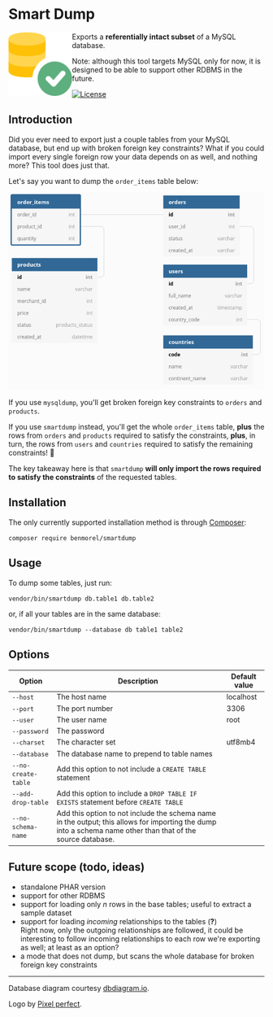 # Smart Dump

<img src="https://raw.githubusercontent.com/BenMorel/smartdump/master/logo.svg" alt="" align="left" height="125">

Exports a **referentially intact subset** of a MySQL database.

Note: although this tool targets MySQL only for now, it is designed to be able to support other RDBMS in the future.

[![License](https://img.shields.io/badge/license-MIT-blue.svg)](http://opensource.org/licenses/MIT)

## Introduction

Did you ever need to export just a couple tables from your MySQL database, but end up with broken foreign key constraints?
What if you could import every single foreign row your data depends on as well, and nothing more?
This tool does just that.

Let's say you want to dump the `order_items` table below:

<img src="https://raw.githubusercontent.com/BenMorel/smartdump/master/diagram.png" alt="">

If you use `mysqldump`, you'll get broken foreign key constraints to `orders` and `products`.

If you use `smartdump` instead, you'll get the whole `order_items` table, **plus** the rows from `orders` and `products` required to satisfy the constraints, **plus**, in turn, the rows from `users` and `countries` required to satisfy the remaining constraints! 💪

The key takeaway here is that `smartdump` **will only import the rows required to satisfy the constraints** of the requested tables.

## Installation

The only currently supported installation method is through [Composer](https://getcomposer.org/):

```
composer require benmorel/smartdump
```

## Usage

To dump some tables, just run:

```
vendor/bin/smartdump db.table1 db.table2
```

or, if all your tables are in the same database:

```
vendor/bin/smartdump --database db table1 table2
```

## Options

| Option | Description | Default value |
| ------ | ----------- | ------------- |
| `--host` | The host name | localhost |
| `--port` | The port number | 3306 |
| `--user` | The user name | root |
| `--password` | The password | |
| `--charset` | The character set | utf8mb4 |
| `--database` | The database name to prepend to table names | |
| `--no-create-table` | Add this option to not include a `CREATE TABLE` statement | |
| `--add-drop-table` | Add this option to include a `DROP TABLE IF EXISTS` statement before `CREATE TABLE` | |
| `--no-schema-name` | Add this option to not include the schema name in the output; this allows for importing the dump into a schema name other than that of the source database.

## Future scope (todo, ideas)

- standalone PHAR version
- support for other RDBMS
- support for loading only *n* rows in the base tables; useful to extract a sample dataset
- support for loading *incoming* relationships to the tables (**?**)  
  Right now, only the outgoing relationships are followed, it could be interesting to follow incoming relationships to each row we're exporting as well; at least as an option?
- a mode that does not dump, but scans the whole database for broken foreign key constraints
---

Database diagram courtesy [dbdiagram.io](https://dbdiagram.io/).

Logo by [Pixel perfect](https://www.flaticon.com/authors/pixel-perfect).

